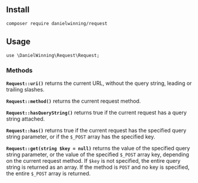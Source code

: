 ## Install
```
composer require danielwinning/request
```

## Usage
```
use \DanielWinning\Request\Request;
```

### Methods
**`Request::uri()`** returns the current URL, without the query string, leading or trailing slashes.

**`Request::method()`** returns the current request method.

**`Request::hasQueryString()`** returns true if the current request has a query string attached.

**`Request::has()`** returns true if the current request has the specified query string parameter, or if the `$_POST` 
array has the specified key.

**`Request::get(string $key = null)`** returns the value of the specified query string parameter, or the value of the 
specified `$_POST` array key, depending on the current request method. If `$key` is not specified, the entire query 
string is returned as an array. If the method is `POST` and no key is specified, the entire `$_POST` array is returned.